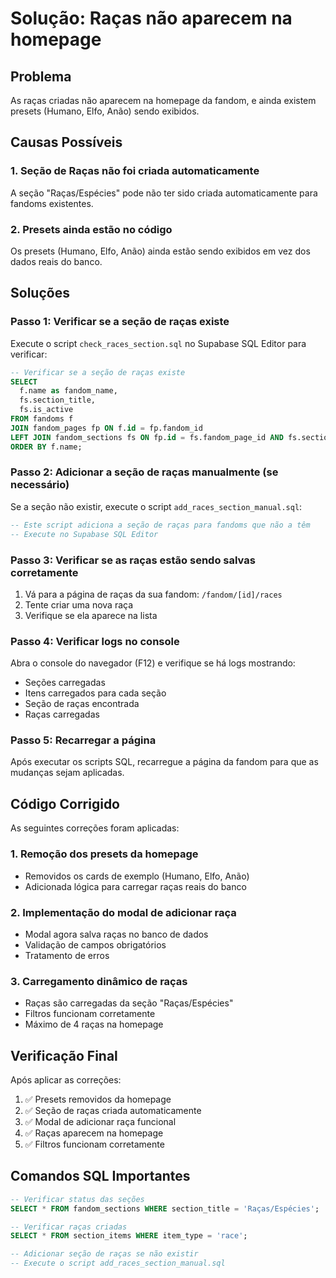 # Solução: Raças não aparecem na homepage

## Problema
As raças criadas não aparecem na homepage da fandom, e ainda existem presets (Humano, Elfo, Anão) sendo exibidos.

## Causas Possíveis

### 1. Seção de Raças não foi criada automaticamente
A seção "Raças/Espécies" pode não ter sido criada automaticamente para fandoms existentes.

### 2. Presets ainda estão no código
Os presets (Humano, Elfo, Anão) ainda estão sendo exibidos em vez dos dados reais do banco.

## Soluções

### Passo 1: Verificar se a seção de raças existe

Execute o script `check_races_section.sql` no Supabase SQL Editor para verificar:

```sql
-- Verificar se a seção de raças existe
SELECT 
  f.name as fandom_name,
  fs.section_title,
  fs.is_active
FROM fandoms f
JOIN fandom_pages fp ON f.id = fp.fandom_id
LEFT JOIN fandom_sections fs ON fp.id = fs.fandom_page_id AND fs.section_title = 'Raças/Espécies'
ORDER BY f.name;
```

### Passo 2: Adicionar a seção de raças manualmente (se necessário)

Se a seção não existir, execute o script `add_races_section_manual.sql`:

```sql
-- Este script adiciona a seção de raças para fandoms que não a têm
-- Execute no Supabase SQL Editor
```

### Passo 3: Verificar se as raças estão sendo salvas corretamente

1. Vá para a página de raças da sua fandom: `/fandom/[id]/races`
2. Tente criar uma nova raça
3. Verifique se ela aparece na lista

### Passo 4: Verificar logs no console

Abra o console do navegador (F12) e verifique se há logs mostrando:
- Seções carregadas
- Itens carregados para cada seção
- Seção de raças encontrada
- Raças carregadas

### Passo 5: Recarregar a página

Após executar os scripts SQL, recarregue a página da fandom para que as mudanças sejam aplicadas.

## Código Corrigido

As seguintes correções foram aplicadas:

### 1. Remoção dos presets da homepage
- Removidos os cards de exemplo (Humano, Elfo, Anão)
- Adicionada lógica para carregar raças reais do banco

### 2. Implementação do modal de adicionar raça
- Modal agora salva raças no banco de dados
- Validação de campos obrigatórios
- Tratamento de erros

### 3. Carregamento dinâmico de raças
- Raças são carregadas da seção "Raças/Espécies"
- Filtros funcionam corretamente
- Máximo de 4 raças na homepage

## Verificação Final

Após aplicar as correções:

1. ✅ Presets removidos da homepage
2. ✅ Seção de raças criada automaticamente
3. ✅ Modal de adicionar raça funcional
4. ✅ Raças aparecem na homepage
5. ✅ Filtros funcionam corretamente

## Comandos SQL Importantes

```sql
-- Verificar status das seções
SELECT * FROM fandom_sections WHERE section_title = 'Raças/Espécies';

-- Verificar raças criadas
SELECT * FROM section_items WHERE item_type = 'race';

-- Adicionar seção de raças se não existir
-- Execute o script add_races_section_manual.sql
``` 